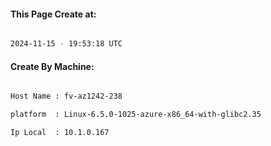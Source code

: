 
   
#### This Page Create at:

```bash

2024-11-15 - 19:53:18 UTC

```

#### Create By Machine:

```bash

Host Name : fv-az1242-238

platform  : Linux-6.5.0-1025-azure-x86_64-with-glibc2.35

Ip Local  : 10.1.0.167

```

